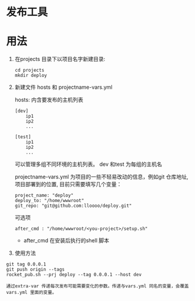 # 发布工具

# 用法

1. 在projects 目录下以项目名字新建目录:
    ```
    cd projects
    mkdir deploy
    ```

2. 新建文件 hosts 和 projectname-vars.yml

    hosts: 内含要发布的主机列表
    ```
    [dev]
        ip1
        ip2
        ...

    [test]
        ip1
        ip2
        ...
    ```
    可以管理多组不同环境的主机列表。 dev 和test 为每组的主机名


   projectname-vars.yml 为项目的一些不轻易改动的信息，例如git 仓库地址,
   项目部署到的位置, 目前只需要填写几个变量：
   ```
   project_name: "deploy"
   deploy_to: "/home/wwwroot"
   git_repo: "git@github.com:lloooo/deploy.git"
   ```
   可选项
   ```
   after_cmd : "/home/wwwroot/<you-project>/setup.sh"
   ```
   * after_cmd  在安装后执行的shell 脚本

3. 使用方法

 ```
 git tag 0.0.0.1
 git push origin --tags
 rocket_pub.sh --prj deploy --tag 0.0.0.1 --host dev

 ```

    通过extra-var 传递每次发布可能需要变化的参数。传递与vars.yml 同名的变量，会覆盖vars.yml 里面的变量。
